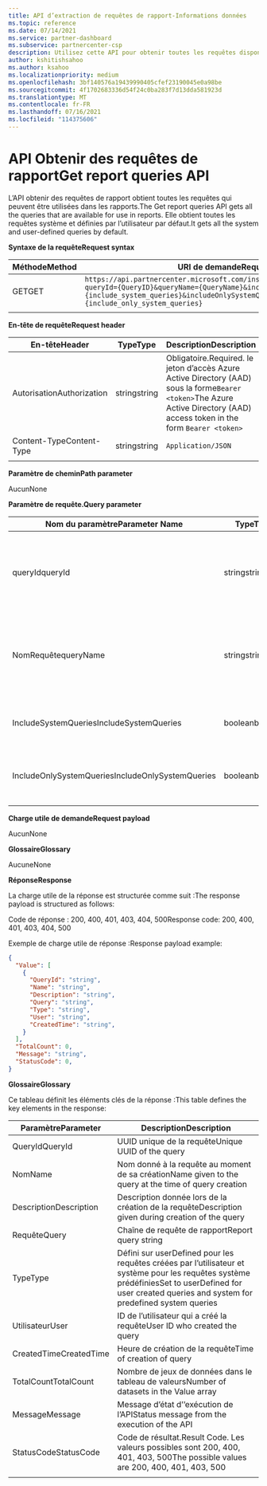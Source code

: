 ```yaml
---
title: API d’extraction de requêtes de rapport-Informations données
ms.topic: reference
ms.date: 07/14/2021
ms.service: partner-dashboard
ms.subservice: partnercenter-csp
description: Utilisez cette API pour obtenir toutes les requêtes disponibles à utiliser dans l’API de rapport.
author: kshitishsahoo
ms.author: ksahoo
ms.localizationpriority: medium
ms.openlocfilehash: 3bf140576a19439990405cfef23190045e0a98be
ms.sourcegitcommit: 4f1702683336d54f24c0ba283f7d13dda581923d
ms.translationtype: MT
ms.contentlocale: fr-FR
ms.lasthandoff: 07/16/2021
ms.locfileid: "114375606"
---
```

# <a name="get-report-queries-api"></a><span data-ttu-id="ead09-103">API Obtenir des requêtes de rapport</span><span class="sxs-lookup"><span data-stu-id="ead09-103">Get report queries API</span></span>

<span data-ttu-id="ead09-104">L’API obtenir des requêtes de rapport obtient toutes les requêtes qui peuvent être utilisées dans les rapports.</span><span class="sxs-lookup"><span data-stu-id="ead09-104">The Get report queries API gets all the queries that are available for use in reports.</span></span> <span data-ttu-id="ead09-105">Elle obtient toutes les requêtes système et définies par l’utilisateur par défaut.</span><span class="sxs-lookup"><span data-stu-id="ead09-105">It gets all the system and user-defined queries by default.</span></span>

<span data-ttu-id="ead09-106">**Syntaxe de la requête**</span><span class="sxs-lookup"><span data-stu-id="ead09-106">**Request syntax**</span></span>

|    <span data-ttu-id="ead09-107">Méthode</span><span class="sxs-lookup"><span data-stu-id="ead09-107">Method</span></span>    |    <span data-ttu-id="ead09-108">URI de demande</span><span class="sxs-lookup"><span data-stu-id="ead09-108">Request URI</span></span>    |
|    ----    |    ----    |
|    <span data-ttu-id="ead09-109">GET</span><span class="sxs-lookup"><span data-stu-id="ead09-109">GET</span></span>    |    `https://api.partnercenter.microsoft.com/insights/v1/mpn/ScheduledQueries?queryId={QueryID}&queryName={QueryName}&includeSystemQueries={include_system_queries}&includeOnlySystemQueries={include_only_system_queries}`     |
|        |        |

<span data-ttu-id="ead09-110">**En-tête de requête**</span><span class="sxs-lookup"><span data-stu-id="ead09-110">**Request header**</span></span>

|    <span data-ttu-id="ead09-111">En-tête</span><span class="sxs-lookup"><span data-stu-id="ead09-111">Header</span></span>    |    <span data-ttu-id="ead09-112">Type</span><span class="sxs-lookup"><span data-stu-id="ead09-112">Type</span></span>    |    <span data-ttu-id="ead09-113">Description</span><span class="sxs-lookup"><span data-stu-id="ead09-113">Description</span></span>    |
|    ----    |    ----    |    ----    |
|    <span data-ttu-id="ead09-114">Autorisation</span><span class="sxs-lookup"><span data-stu-id="ead09-114">Authorization</span></span>    |    <span data-ttu-id="ead09-115">string</span><span class="sxs-lookup"><span data-stu-id="ead09-115">string</span></span>    |    <span data-ttu-id="ead09-116">Obligatoire.</span><span class="sxs-lookup"><span data-stu-id="ead09-116">Required.</span></span> <span data-ttu-id="ead09-117">le jeton d’accès Azure Active Directory (AAD) sous la forme`Bearer <token>`</span><span class="sxs-lookup"><span data-stu-id="ead09-117">The Azure Active Directory (AAD) access token in the form `Bearer <token>`</span></span>    |
|    <span data-ttu-id="ead09-118">Content-Type</span><span class="sxs-lookup"><span data-stu-id="ead09-118">Content-Type</span></span>    |    <span data-ttu-id="ead09-119">string</span><span class="sxs-lookup"><span data-stu-id="ead09-119">string</span></span>    |    `Application/JSON`    |
|        |        |        |

<span data-ttu-id="ead09-120">**Paramètre de chemin**</span><span class="sxs-lookup"><span data-stu-id="ead09-120">**Path parameter**</span></span>

<span data-ttu-id="ead09-121">Aucun</span><span class="sxs-lookup"><span data-stu-id="ead09-121">None</span></span>

<span data-ttu-id="ead09-122">**Paramètre de requête.**</span><span class="sxs-lookup"><span data-stu-id="ead09-122">**Query parameter**</span></span>

|    <span data-ttu-id="ead09-123">Nom du paramètre</span><span class="sxs-lookup"><span data-stu-id="ead09-123">Parameter Name</span></span>    |    <span data-ttu-id="ead09-124">Type</span><span class="sxs-lookup"><span data-stu-id="ead09-124">Type</span></span>    |    <span data-ttu-id="ead09-125">Obligatoire</span><span class="sxs-lookup"><span data-stu-id="ead09-125">Required</span></span>    |    <span data-ttu-id="ead09-126">Description</span><span class="sxs-lookup"><span data-stu-id="ead09-126">Description</span></span>    |
|    ----    |    ----    |    ----    |    ----    |
|    <span data-ttu-id="ead09-127">queryId</span><span class="sxs-lookup"><span data-stu-id="ead09-127">queryId</span></span>     |    <span data-ttu-id="ead09-128">string</span><span class="sxs-lookup"><span data-stu-id="ead09-128">string</span></span>     |    <span data-ttu-id="ead09-129">Non</span><span class="sxs-lookup"><span data-stu-id="ead09-129">No</span></span>    |    <span data-ttu-id="ead09-130">Filtre permettant d’obtenir les détails des seules requêtes avec l’ID fourni dans l’argument</span><span class="sxs-lookup"><span data-stu-id="ead09-130">Filter to get details of only queries with the ID given in the argument</span></span>     |
|    <span data-ttu-id="ead09-131">NomRequête</span><span class="sxs-lookup"><span data-stu-id="ead09-131">queryName</span></span>     |    <span data-ttu-id="ead09-132">string</span><span class="sxs-lookup"><span data-stu-id="ead09-132">string</span></span>     |    <span data-ttu-id="ead09-133">Non</span><span class="sxs-lookup"><span data-stu-id="ead09-133">No</span></span>    |    <span data-ttu-id="ead09-134">Filtre permettant d’obtenir les détails des seules requête avec le nom founi dans l’argument</span><span class="sxs-lookup"><span data-stu-id="ead09-134">Filter to get details of only queries with the name given in the argument</span></span>     |
|    <span data-ttu-id="ead09-135">IncludeSystemQueries</span><span class="sxs-lookup"><span data-stu-id="ead09-135">IncludeSystemQueries</span></span>     |    <span data-ttu-id="ead09-136">boolean</span><span class="sxs-lookup"><span data-stu-id="ead09-136">boolean</span></span>     |    <span data-ttu-id="ead09-137">Non</span><span class="sxs-lookup"><span data-stu-id="ead09-137">No</span></span>    |    <span data-ttu-id="ead09-138">Inclure les requêtes système prédéfinies dans la réponse</span><span class="sxs-lookup"><span data-stu-id="ead09-138">Include predefined system queries in the response</span></span>     |
|    <span data-ttu-id="ead09-139">IncludeOnlySystemQueries</span><span class="sxs-lookup"><span data-stu-id="ead09-139">IncludeOnlySystemQueries</span></span>     |    <span data-ttu-id="ead09-140">boolean</span><span class="sxs-lookup"><span data-stu-id="ead09-140">boolean</span></span>     |    <span data-ttu-id="ead09-141">Non</span><span class="sxs-lookup"><span data-stu-id="ead09-141">No</span></span>    |    <span data-ttu-id="ead09-142">Inclure uniquement les requêtes système dans la réponse</span><span class="sxs-lookup"><span data-stu-id="ead09-142">Include only system queries in the response</span></span>     |
|        |        |        |        |


<span data-ttu-id="ead09-143">**Charge utile de demande**</span><span class="sxs-lookup"><span data-stu-id="ead09-143">**Request payload**</span></span>

<span data-ttu-id="ead09-144">Aucun</span><span class="sxs-lookup"><span data-stu-id="ead09-144">None</span></span>

<span data-ttu-id="ead09-145">**Glossaire**</span><span class="sxs-lookup"><span data-stu-id="ead09-145">**Glossary**</span></span>

<span data-ttu-id="ead09-146">Aucune</span><span class="sxs-lookup"><span data-stu-id="ead09-146">None</span></span>

<span data-ttu-id="ead09-147">**Réponse**</span><span class="sxs-lookup"><span data-stu-id="ead09-147">**Response**</span></span>

<span data-ttu-id="ead09-148">La charge utile de la réponse est structurée comme suit :</span><span class="sxs-lookup"><span data-stu-id="ead09-148">The response payload is structured as follows:</span></span>

<span data-ttu-id="ead09-149">Code de réponse : 200, 400, 401, 403, 404, 500</span><span class="sxs-lookup"><span data-stu-id="ead09-149">Response code: 200, 400, 401, 403, 404, 500</span></span>

<span data-ttu-id="ead09-150">Exemple de charge utile de réponse :</span><span class="sxs-lookup"><span data-stu-id="ead09-150">Response payload example:</span></span>

```json
{ 
  "Value": [ 
    { 
      "QueryId": "string", 
      "Name": "string", 
      "Description": "string", 
      "Query": "string", 
      "Type": "string", 
      "User": "string", 
      "CreatedTime": "string", 
    } 
  ], 
  "TotalCount": 0, 
  "Message": "string", 
  "StatusCode": 0, 
} 
```

<span data-ttu-id="ead09-151">**Glossaire**</span><span class="sxs-lookup"><span data-stu-id="ead09-151">**Glossary**</span></span>

<span data-ttu-id="ead09-152">Ce tableau définit les éléments clés de la réponse :</span><span class="sxs-lookup"><span data-stu-id="ead09-152">This table defines the key elements in the response:</span></span>

|    <span data-ttu-id="ead09-153">Paramètre</span><span class="sxs-lookup"><span data-stu-id="ead09-153">Parameter</span></span>    |    <span data-ttu-id="ead09-154">Description</span><span class="sxs-lookup"><span data-stu-id="ead09-154">Description</span></span>    |
|    ----    |    ----    |
|    <span data-ttu-id="ead09-155">QueryId</span><span class="sxs-lookup"><span data-stu-id="ead09-155">QueryId</span></span>     |    <span data-ttu-id="ead09-156">UUID unique de la requête</span><span class="sxs-lookup"><span data-stu-id="ead09-156">Unique UUID of the query</span></span>     |
|    <span data-ttu-id="ead09-157">Nom</span><span class="sxs-lookup"><span data-stu-id="ead09-157">Name</span></span>     |    <span data-ttu-id="ead09-158">Nom donné à la requête au moment de sa création</span><span class="sxs-lookup"><span data-stu-id="ead09-158">Name given to the query at the time of query creation</span></span>     |
|    <span data-ttu-id="ead09-159">Description</span><span class="sxs-lookup"><span data-stu-id="ead09-159">Description</span></span>     |    <span data-ttu-id="ead09-160">Description donnée lors de la création de la requête</span><span class="sxs-lookup"><span data-stu-id="ead09-160">Description given during creation of the query</span></span>     |
|    <span data-ttu-id="ead09-161">Requête</span><span class="sxs-lookup"><span data-stu-id="ead09-161">Query</span></span>     |    <span data-ttu-id="ead09-162">Chaîne de requête de rapport</span><span class="sxs-lookup"><span data-stu-id="ead09-162">Report query string</span></span>     |
|    <span data-ttu-id="ead09-163">Type</span><span class="sxs-lookup"><span data-stu-id="ead09-163">Type</span></span>     |    <span data-ttu-id="ead09-164">Défini sur userDefined pour les requêtes créées par l’utilisateur et système pour les requêtes système prédéfinies</span><span class="sxs-lookup"><span data-stu-id="ead09-164">Set to userDefined for user created queries and system for predefined system queries</span></span>     |
|    <span data-ttu-id="ead09-165">Utilisateur</span><span class="sxs-lookup"><span data-stu-id="ead09-165">User</span></span>     |    <span data-ttu-id="ead09-166">ID de l’utilisateur qui a créé la requête</span><span class="sxs-lookup"><span data-stu-id="ead09-166">User ID who created the query</span></span>     |
|    <span data-ttu-id="ead09-167">CreatedTime</span><span class="sxs-lookup"><span data-stu-id="ead09-167">CreatedTime</span></span>     |    <span data-ttu-id="ead09-168">Heure de création de la requête</span><span class="sxs-lookup"><span data-stu-id="ead09-168">Time of creation of query</span></span>     |
|    <span data-ttu-id="ead09-169">TotalCount</span><span class="sxs-lookup"><span data-stu-id="ead09-169">TotalCount</span></span>     |    <span data-ttu-id="ead09-170">Nombre de jeux de données dans le tableau de valeurs</span><span class="sxs-lookup"><span data-stu-id="ead09-170">Number of datasets in the Value array</span></span>     |
|    <span data-ttu-id="ead09-171">Message</span><span class="sxs-lookup"><span data-stu-id="ead09-171">Message</span></span>     |    <span data-ttu-id="ead09-172">Message d’état d’’exécution de l’API</span><span class="sxs-lookup"><span data-stu-id="ead09-172">Status message from the execution of the API</span></span>     |
|    <span data-ttu-id="ead09-173">StatusCode</span><span class="sxs-lookup"><span data-stu-id="ead09-173">StatusCode</span></span>     |    <span data-ttu-id="ead09-174">Code de résultat.</span><span class="sxs-lookup"><span data-stu-id="ead09-174">Result Code.</span></span> <span data-ttu-id="ead09-175">Les valeurs possibles sont 200, 400, 401, 403, 500</span><span class="sxs-lookup"><span data-stu-id="ead09-175">The possible values are 200, 400, 401, 403, 500</span></span>     |
|        |        |
